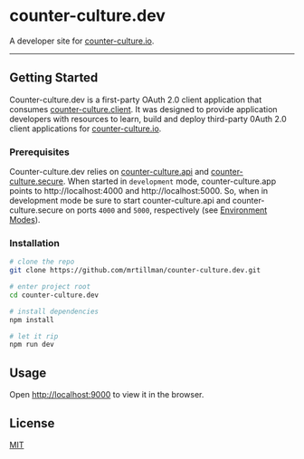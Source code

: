 # counter-culture.dev

A developer site for [counter-culture.io](https://counter-culture.io).

---
<!--
[![Build Status](https://travis-ci.com/mrtillman/counter-culture.app.svg?branch=master)](https://travis-ci.com/mrtillman/counter-culture.app)
[![Coverage Status](https://coveralls.io/repos/github/mrtillman/counter-culture.app/badge.svg?branch=master)](https://coveralls.io/github/mrtillman/counter-culture.app?branch=master)
-->

## Getting Started

Counter-culture.dev is a first-party OAuth 2.0 client application that consumes [counter-culture.client](https://github.com/mrtillman/counter-culture.client). It was designed to provide application developers with resources to learn, build and deploy third-party 0Auth 2.0 client applications for [counter-culture.io](https://counter-culture.io).

### Prerequisites 

Counter-culture.dev relies on [counter-culture.api](https://github.com/mrtillman/counter-culture.api) and [counter-culture.secure](https://github.com/mrtillman/counter-culture.secure). When started in `development` mode, counter-culture.app points to http://localhost:4000 and http://localhost:5000. So, when in development mode be sure to start counter-culture.api and counter-culture.secure on ports `4000` and `5000`, respectively (see [Environment Modes](https://github.com/mrtillman/counter-culture.client#environment-modes)).

### Installation

```sh
# clone the repo
git clone https://github.com/mrtillman/counter-culture.dev.git

# enter project root
cd counter-culture.dev

# install dependencies
npm install

# let it rip
npm run dev
```

## Usage

Open [http://localhost:9000](http://localhost:9000) to view it in the browser.

## License
[MIT](https://github.com/mrtillman/counter-culture.dev/blob/master/LICENSE.md)